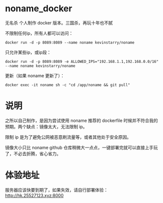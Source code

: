 # noname_docker
无名杀 个人制作 docker 版本。三国杀，再玩十年也不腻


不限制任何ip，所有人都可以访问：
```
docker run -d -p 8089:8089 --name noname kevinstarry/noname
```

只允许某些ip，或ip段：
```
docker run -d -p 8089:8089 -e ALLOWED_IPS="192.168.1.1,192.168.0.0/16" --name noname kevinstarry/noname
```


更新（如果 noname 更新了）：
```
docker exec -it noname sh -c "cd /app/noname && git pull"
```

# 说明
之所以自己制作，是因为尝试使用 noname 推荐的 dockerfile 时候并不符合我的预期。两个缺点：镜像太大，无法限制 ip。

限制 ip 是为了避免公网被恶意刷流量等，或者其他处于安全原因。

镜像大小只比 noname github 仓库稍微大一点点，一键部署完就可以直接上手玩了，不必去折腾，省心省力。

# 体验地址
服务器应该快要到期了，如果失效，请自行部署体验： http://hk.25527123.xyz:8000
